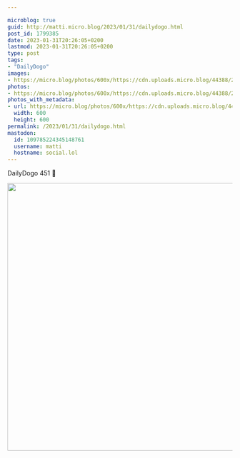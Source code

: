 ```yaml
---

microblog: true
guid: http://matti.micro.blog/2023/01/31/dailydogo.html
post_id: 1799385
date: 2023-01-31T20:26:05+0200
lastmod: 2023-01-31T20:26:05+0200
type: post
tags:
- "DailyDogo"
images:
- https://micro.blog/photos/600x/https://cdn.uploads.micro.blog/44388/2023/23909ca8f2.jpg
photos:
- https://micro.blog/photos/600x/https://cdn.uploads.micro.blog/44388/2023/23909ca8f2.jpg
photos_with_metadata:
- url: https://micro.blog/photos/600x/https://cdn.uploads.micro.blog/44388/2023/23909ca8f2.jpg
  width: 600
  height: 600
permalink: /2023/01/31/dailydogo.html
mastodon:
  id: 109785224345148761
  username: matti
  hostname: social.lol
---
```

DailyDogo 451 🐶

<img src="/media/uploads/2023/23909ca8f2.jpg" width="600" height="600" alt="" />
